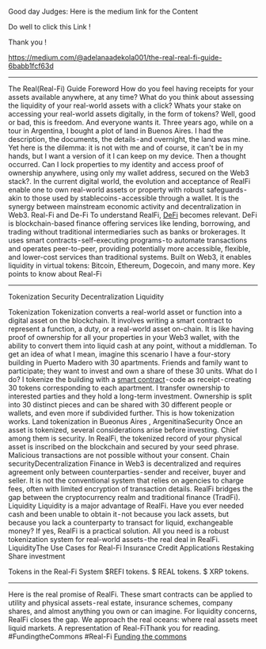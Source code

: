 



Good day Judges: Here is the medium link for the Content 

Do well to click this Link !


Thank you !

https://medium.com/@adelanaadekola001/the-real-real-fi-guide-6babb1fcf63d








---

The Real(Real-Fi) Guide
Foreword
How do you feel having receipts for your assets available anywhere, at any time?
What do you think about assessing the liquidity of your real-world assets with a click?
Whats your stake on accessing your real-world assets digitally, in the form of tokens?
Well, good or bad, this is freedom.
And everyone wants it.
Three years ago, while on a tour in Argentina, I bought a plot of land in Buenos Aires. I had the description, the documents, the details - and overnight, the land was mine. Yet here is the dilemma: it is not with me and of course, it can't be in my hands, but I want a version of it I can keep on my device.
Then a thought occurred. Can I lock properties to my identity and access proof of ownership anywhere, using only my wallet address, secured on the Web3 stack?.
In the current digital world, the evolution and acceptance of RealFi enable one to own real-world assets or property with robust safeguards - akin to those used by stablecoins - accessible through a wallet. It is the synergy between mainstream economic activity and decentralization in Web3.
Real-Fi and De-Fi
To understand RealFi, [DeFi](https://www.investopedia.com/decentralized-finance-defi-5113835) becomes relevant. DeFi is blockchain-based finance offering services like lending, borrowing, and trading without traditional intermediaries such as banks or brokerages. It uses smart contracts - self-executing programs - to automate transactions and operates peer-to-peer, providing potentially more accessible, flexible, and lower-cost services than traditional systems. Built on Web3, it enables liquidity in virtual tokens: Bitcoin, Ethereum, Dogecoin, and many more. Key points to know about Real-Fi

---

Tokenization
Security
Decentralization
Liquidity

Tokenization
Tokenization converts a real-world asset or function into a digital asset on the blockchain. It involves writing a smart contract to represent a function, a duty, or a real-world asset on-chain. It is like having proof of ownership for all your properties in your Web3 wallet, with the ability to convert them into liquid cash at any point, without a middleman.
To get an idea of what I mean, imagine this scenario
I have a four-story building in Puerto Madero with 30 apartments. Friends and family want to participate; they want to invest and own a share of these 30 units. What do I do? I tokenize the building with a [smart contract](http://Here%20is%20the%20real%20promise%20of%20RealFi.%20These%20smart%20contracts%20can%20be%20applied%20to%20utility%20and%20physical%20assets%20—%20real%20estate,%20insurance%20schemes,%20company%20shares,%20and%20almost%20anything%20you%20own%20or%20can%20imagine.%20For%20liquidity%20concerns,%20RealFi%20closes%20the%20gap.%20We%20approach%20the%20real%20oceans:%20where%20real%20assets%20meet%20liquid%20markets.) - code as receipt - creating 30 tokens corresponding to each apartment. I transfer ownership to interested parties and they hold a long-term investment. Ownership is split into 30 distinct pieces and can be shared with 30 different people or wallets, and even more if subdivided further.
This is how tokenization works.
Land tokenization in Bueonus Aires , ArgenitinaSecurity
Once an asset is tokenized, several considerations arise before investing. Chief among them is security. In RealFi, the tokenized record of your physical asset is inscribed on the blockchain and secured by your seed phrase. Malicious transactions are not possible without your consent.
Chain securityDecentralization
Finance in Web3 is decentralized and requires agreement only between counterparties - sender and receiver, buyer and seller. It is not the conventional system that relies on agencies to charge fees, often with limited encryption of transaction details. RealFi bridges the gap between the cryptocurrency realm and traditional finance (TradFi).
Liquidity
Liquidity is a major advantage of RealFi. Have you ever needed cash and been unable to obtain it - not because you lack assets, but because you lack a counterparty to transact for liquid, exchangeable money? If yes, RealFi is a practical solution. All you need is a robust tokenization system for real-world assets - the real deal in RealFi.
LiquidityThe Use Cases for Real-Fi
Insurance
Credit Applications
Restaking
Share investment

Tokens in the Real-Fi System
$REFI tokens.
$ REAL tokens.
$ XRP tokens.

---

Here is the real promise of RealFi. These smart contracts can be applied to utility and physical assets - real estate, insurance schemes, company shares, and almost anything you own or can imagine. For liquidity concerns, RealFi closes the gap. We approach the real oceans: where real assets meet liquid markets.
A representation of Real-FiThank you for reading.
#FundingtheCommons
#Real-Fi
[Funding the commons](https://www.fundingthecommons.io/)
